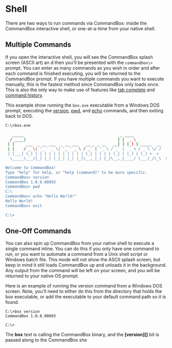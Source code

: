 # Shell

There are two ways to run commands via CommandBox: inside the CommandBox interactive
shell, or one-at-a-time from your native shell.

## Multiple Commands

If you open the interactive shell, you will see the CommandBox splash screen (ASCII
art) an d then you'll be presented with the `commandbox\>` prompt.
You can enter as many commands as you wish in order and after each
command is finished executing, you will be returned to the CommandBox
prompt. If you have multiple commands you want to execute manually, this
is the fastest method since CommandBox only loads once. This is also the
only way to make use of features like [tab complete](usage/tab_completion.md) and [command
history](usage/command_history.md).

This example show running the `box.exe` executable from a Windows DOS
prompt, executing the [version](http://apidocs.ortussolutions.com/commandbox/1.0.0/index.html?commandbox/system/commands/version.html), [pwd](http://apidocs.ortussolutions.com/commandbox/1.0.0/index.html?commandbox/system/commands/pwd.html), and [echo](http://apidocs.ortussolutions.com/commandbox/1.0.0/index.html?commandbox/system/commands/echo.html) commands, and
then exiting back to DOS.

```bash
C:\>box.exe

   _____                                          _ ____            
  / ____|                                        | |  _ \           
 | |     ___  _ __ ___  _ __ ___   __ _ _ __   __| | |_) | _____  __
 | |    / _ \| '_ ` _ \| '_ ` _ \ / _` | '_ \ / _` |  _ < / _ \ \/ /
 | |___| (_) | | | | | | | | | | | (_| | | | | (_| | |_) | (_) >  < 
  \_____\___/|_| |_| |_|_| |_| |_|\__,_|_| |_|\__,_|____/ \___/_/\_\  v1.0.0.00093

Welcome to CommandBox!
Type "help" for help, or "help [command]" to be more specific.
CommandBox> version
CommandBox 1.0.0.00093
CommandBox> pwd
C:\
CommandBox> echo "Hello World!"
Hello World!
CommandBox> exit

C:\>
```

## One-Off Commands

You can also spin up CommandBox from your native shell to execute a
single command inline. You can do this if you only have one command to
run, or you want to automate a command from a Unix shell script or
Windows batch file. This mode will not show the ASCII splash screen, but
keep in mind it still loads CommandBox up and unloads it in the
background. Any output from the command will be left on your screen, and
you will be returned to your native OS prompt.

Here is an example of running the version command from a Windows DOS
screen. Note, you'll need to either do this from the directory that
holds the box executable, or add the executable to your default command
path so it is found.

``` {.javascript}
C:\>box version
CommandBox 1.0.0.00093

C:\>
```

The **box** text is calling the CommandBox binary, and the
**[version][]** bit is passed along to the CommandBox she
